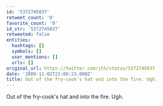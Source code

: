 ```yaml
---
id: '5372745037'
retweet_count: '0'
favorite_count: '0'
id_str: '5372745037'
retweeted: false
entities:
  hashtags: []
  symbols: []
  user_mentions: []
  urls: []
original_url: https://twitter.com/jth/status/5372745037
date: '2009-11-02T21:00:23.000Z'
title: Out of the fry-cook's hat and into the fire. Ugh.
---
```


Out of the fry-cook's hat and into the fire. Ugh.